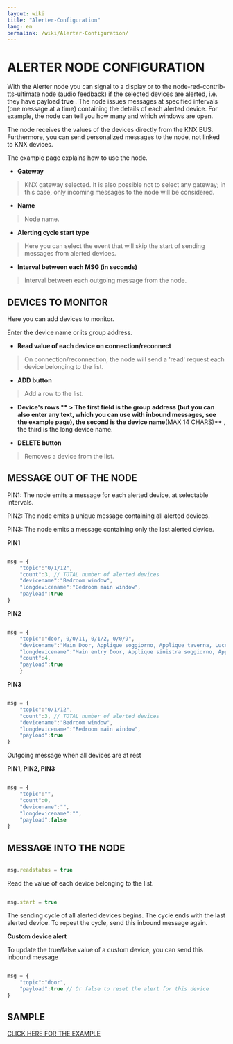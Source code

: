 ```yaml
---
layout: wiki
title: "Alerter-Configuration"
lang: en
permalink: /wiki/Alerter-Configuration/
---
```

# ALERTER NODE CONFIGURATION

With the Alerter node you can signal to a display or to the node-red-contrib-tts-ultimate node (audio feedback) if the selected devices are alerted, i.e. they have payload **true** .
The node issues messages at specified intervals (one message at a time) containing the details of each alerted device. For example, the node can tell you how many and which windows are open. 

The node receives the values of the devices directly from the KNX BUS. Furthermore, you can send personalized messages to the node, not linked to KNX devices. 

The example page explains how to use the node. 

- **Gateway**

> KNX gateway selected. It is also possible not to select any gateway; in this case, only incoming messages to the node will be considered.

- **Name**

> Node name.

- **Alerting cycle start type**

> Here you can select the event that will skip the start of sending messages from alerted devices.

- **Interval between each MSG (in seconds)**

> Interval between each outgoing message from the node.

## DEVICES TO MONITOR

Here you can add devices to monitor. 

Enter the device name or its group address. 

- **Read value of each device on connection/reconnect**

> On connection/reconnection, the node will send a 'read' request each device belonging to the list.

- **ADD button**

> Add a row to the list.

- **Device's rows ** > The first field is the group address (but you can also enter any text, which you can use with inbound messages, see the example page), the second is the device name**(MAX 14 CHARS)** , the third is the long device name.

- **DELETE button**

> Removes a device from the list.

## MESSAGE OUT OF THE NODE

PIN1: The node emits a message for each alerted device, at selectable intervals.

PIN2: The node emits a unique message containing all alerted devices.

PIN3: The node emits a message containing only the last alerted device.

**PIN1**

```javascript

msg = {
    "topic":"0/1/12",
    "count":3, // TOTAL number of alerted devices
    "devicename":"Bedroom window",
    "longdevicename":"Bedroom main window",
    "payload":true
}

```

**PIN2**

```javascript

msg = {
    "topic":"door, 0/0/11, 0/1/2, 0/0/9",
    "devicename":"Main Door, Applique soggiorno, Applique taverna, Luce studio",
    "longdevicename":"Main entry Door, Applique sinistra soggiorno, Applique destra taverna, Luce soffitto studio",
    "count":4,
    "payload":true
    }

```

**PIN3**

```javascript

msg = {
    "topic":"0/1/12",
    "count":3, // TOTAL number of alerted devices
    "devicename":"Bedroom window",
    "longdevicename":"Bedroom main window",
    "payload":true
}

```

Outgoing message when all devices are at rest

**PIN1, PIN2, PIN3**

```javascript

msg = {
    "topic":"",
    "count":0,
    "devicename":"",
    "longdevicename":"",
    "payload":false
}

```

## MESSAGE INTO THE NODE

```javascript

msg.readstatus = true
```

Read the value of each device belonging to the list.

```javascript

msg.start = true
```

The sending cycle of all alerted devices begins. The cycle ends with the last alerted device. To repeat the cycle, send this inbound message again.

**Custom device alert** 

To update the true/false value of a custom device, you can send this inbound message

```javascript

msg = {
    "topic":"door",
    "payload":true // Or false to reset the alert for this device
}

```

## SAMPLE

<a href="https://supergiovane.github.io/node-red-contrib-knx-ultimate/wiki/SampleAlerter">CLICK HERE FOR THE EXAMPLE</a>
